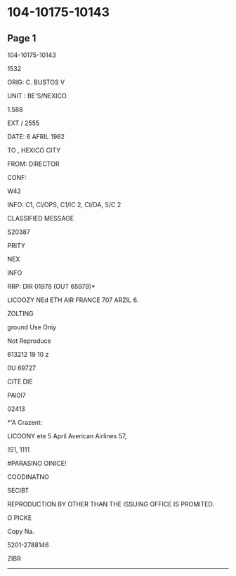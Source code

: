 # 104-10175-10143

## Page 1

104-10175-10143

1532

ORIG: C. BUSTOS V

UNIT : BE'S/NEXICO

1.588

EXT / 2555

DATE: 6 AFRIL 1962

TO , HEXICO CITY

FROM: DIRECTOR

CONF:

W42

INFO: C1, Cl/OPS, C1/IC 2, CI/DA, S/C 2

CLASSIFIED MESSAGE

S20387

PRITY

NEX

INFO

RRP: DIR 01978 (OUT 65979)*

LICOOZY NEd ETH AIR FRANCE 707 ARZIL 6.

ZOLTING

ground Use Oniy

Not Reproduce

613212 19 10 z

0U 69727

CITE DIE

PAI0І7

02413

*'A Crazent:

LICOONY ete 5 April Averican Airlines 57,

151, 1111

#PARASINO OINICE!

COODINATNO

SECIBT

REPRODUCTION BY OTHER THAN THE ISSUING OFFICE IS PROMITED.

O PICKE

Copy Na.

5201-2788146

ZIBR

---

